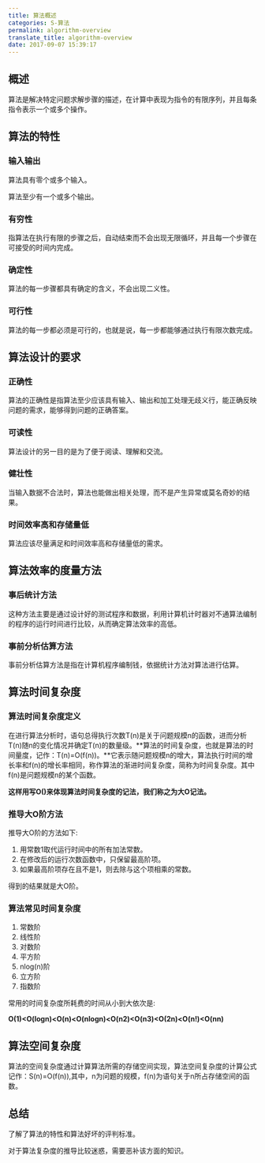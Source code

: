 ```yaml
---
title: 算法概述
categories: S-算法
permalink: algorithm-overview
translate_title: algorithm-overview
date: 2017-09-07 15:39:17
---
```

## 概述
算法是解决特定问题求解步骤的描述，在计算中表现为指令的有限序列，并且每条指令表示一个或多个操作。  

## 算法的特性

### 输入输出
算法具有零个或多个输入。  

算法至少有一个或多个输出。

### 有穷性
指算法在执行有限的步骤之后，自动结束而不会出现无限循环，并且每一个步骤在可接受的时间内完成。  

### 确定性
算法的每一步骤都具有确定的含义，不会出现二义性。

### 可行性
算法的每一步都必须是可行的，也就是说，每一步都能够通过执行有限次数完成。  


## 算法设计的要求

### 正确性
算法的正确性是指算法至少应该具有输入、输出和加工处理无歧义行，能正确反映问题的需求，能够得到问题的正确答案。  

### 可读性
算法设计的另一目的是为了便于阅读、理解和交流。

### 健壮性
当输入数据不合法时，算法也能做出相关处理，而不是产生异常或莫名奇妙的结果。  

### 时间效率高和存储量低

算法应该尽量满足和时间效率高和存储量低的需求。


## 算法效率的度量方法

### 事后统计方法
这种方法主要是通过设计好的测试程序和数据，利用计算机计时器对不通算法编制的程序的运行时间进行比较，从而确定算法效率的高低。


### 事前分析估算方法

事前分析估算方法是指在计算机程序编制钱，依据统计方法对算法进行估算。

## 算法时间复杂度

### 算法时间复杂度定义
在进行算法分析时，语句总得执行次数T(n)是关于问题规模n的函数，进而分析T(n)随n的变化情况并确定T(n)的数量级。**算法的时间复杂度，也就是算法的时间量度，记作：T(n)=O(f(n))。**它表示随问题规模n的增大，算法执行时间的增长率和f(n)的增长率相同，称作算法的渐进时间复杂度，简称为时间复杂度。其中f(n)是问题规模n的某个函数。

**这样用写O()来体现算法时间复杂度的记法，我们称之为大O记法。**

### 推导大O阶方法
推导大O阶的方法如下:

1. 用常数1取代运行时间中的所有加法常数。
2. 在修改后的运行次数函数中，只保留最高阶项。
3. 如果最高阶项存在且不是1，则去除与这个项相乘的常数。

得到的结果就是大O阶。

### 算法常见时间复杂度

1. 常数阶  
2. 线性阶
3. 对数阶
4. 平方阶
5. nlog(n)阶
6. 立方阶
7. 指数阶

常用的时间复杂度所耗费的时间从小到大依次是:  

**O(1)<O(logn)<O(n)<O(nlogn)<O(n2)<O(n3)<O(2n)<O(n!)<O(nn)**

## 算法空间复杂度

算法的空间复杂度通过计算算法所需的存储空间实现，算法空间复杂度的计算公式记作：S(n)=O(f(n)),其中，n为问题的规模，f(n)为语句关于n所占存储空间的函数。


## 总结
了解了算法的特性和算法好坏的评判标准。  

对于算法复杂度的推导比较迷惑，需要恶补该方面的知识。




